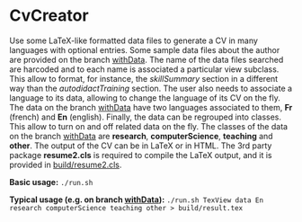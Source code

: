 # CvCreator

<!-- TODO Add automatize tests [![Build Status](https://travis-ci.org/klalumiere/DelayedConstructor.svg?branch=master)](https://travis-ci.org/klalumiere/DelayedConstructor/) -->

Use some LaTeX-like formatted data files to generate a CV in many languages with optional entries. Some sample data files about the author are provided on the branch [withData](https://github.com/klalumiere/CvCreator/tree/withData). The name of the data files searched are harcoded and to each name is associated a particular view subclass. This allow to format, for instance, the *skillSummary* section in a different way than the *autodidactTraining* section. The user also needs to associate a language to its data, allowing to change the language of its CV on the fly. The data on the branch [withData](https://github.com/klalumiere/CvCreator/tree/withData) have two languages associated to them, **Fr** (french) and **En** (english). Finally, the data can be regrouped into classes. This allow to turn on and off related data on the fly. The classes of the data on the branch [withData](https://github.com/klalumiere/CvCreator/tree/withData) are **research**, **computerScience**, **teaching** and **other**. The output of the CV can be in LaTeX or in HTML. The 3rd party package **resume2.cls** is required to compile the LaTeX output, and it is provided in [build/resume2.cls](https://github.com/klalumiere/CvCreator/blob/master/build/resume2.cls).

**Basic usage:** `./run.sh`

**Typical usage (e.g. on branch [withData](https://github.com/klalumiere/CvCreator/tree/withData)):** `./run.sh TexView data En research computerScience teaching other > build/result.tex`

<!-- TODO Talk about the website on heroku. Also put a link to it in the description. -->
